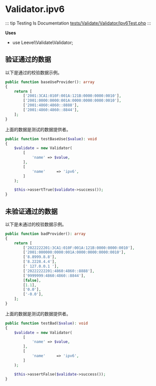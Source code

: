 # Validator.ipv6

::: tip Testing Is Documentation
[tests/Validate/Validator/Ipv6Test.php](https://github.com/hunzhiwange/framework/blob/master/tests/Validate/Validator/Ipv6Test.php)
:::
    
**Uses**

 * use Leevel\Validate\Validator;

## 验证通过的数据

以下是通过的校验数据示例。

``` php
public function baseUseProvider(): array
{
    return [
        ['2001:3CA1:010F:001A:121B:0000:0000:0010'],
        ['2001:0000:0000:001A:0000:0000:0000:0010'],
        ['2001:4860:4860::8888'],
        ['2001:4860:4860::8844'],
    ];
}
```

上面的数据是测试的数据提供者。


``` php
public function testBaseUse($value): void
{
    $validate = new Validator(
        [
            'name' => $value,
        ],
        [
            'name'     => 'ipv6',
        ]
    );

    $this->assertTrue($validate->success());
}
```
    
## 未验证通过的数据

以下是未通过的校验数据示例。

``` php
public function badProvider(): array
{
    return [
        ['2022222201:3CA1:010F:001A:121B:0000:0000:0010'],
        ['2001:000000:0000:001A:0000:0000:0000:0010'],
        ['8.8999.8.8'],
        ['8.2228.4.4'],
        [' 127.0.0.1 '],
        ['20222222201:4860:4860::8888'],
        ['9999999:4860:4860::8844'],
        [false],
        [1.1],
        ['0.0'],
        ['-0.0'],
    ];
}
```

上面的数据是测试的数据提供者。


``` php
public function testBad($value): void
{
    $validate = new Validator(
        [
            'name' => $value,
        ],
        [
            'name'     => 'ipv6',
        ]
    );

    $this->assertFalse($validate->success());
}
```